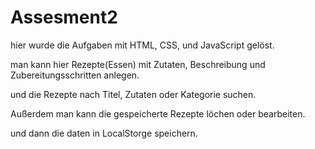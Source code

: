 # Assesment2

hier wurde die Aufgaben mit HTML, CSS, und JavaScript gelöst.

man kann hier Rezepte(Essen) mit Zutaten, Beschreibung und Zubereitungsschritten anlegen.


und die Rezepte nach Titel, Zutaten oder Kategorie suchen.


Außerdem man kann die gespeicherte Rezepte löchen oder bearbeiten.

und dann die daten in LocalStorge speichern.



